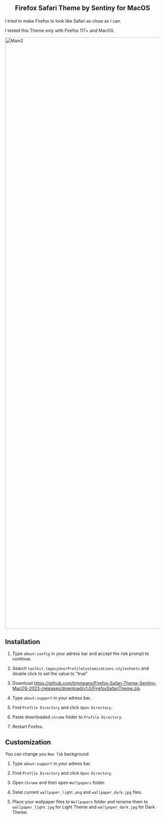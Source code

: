 ## <p align="center"><b>Firefox Safari Theme by Sentiny for MacOS</b></p>

I tried to make Firefox to look like Safari as close as I can.

I tested this Theme only with Firefox 117+ and MacOS.


<img width="1920" alt="Main2" src="https://github.com/timmeans/Firefox-Safari-Theme-Sentiny-MacOS-2023-/assets/125558706/4547e392-698d-4326-9945-701410010f2c">

## Installation

1. Type `about:config` in your adress bar and accept the risk prompt to continue.
 	
2. Search `toolkit.legacyUserProfileCustomizations.stylesheets` and double click to set the value to "true"

3. Download https://github.com/timmeans/Firefox-Safari-Theme-Sentiny-MacOS-2023-/releases/download/v1.0/FirefoxSafariTheme.zip
    
4. Type `about:support` in your adress bar.

5. Find `Profile Directory` and click `Open Directory`.

6. Paste downloaded `chrome` folder to `Profile Directory`.

7. Restart Firefox.

## Customization

You can change you `New Tab` background

1. Type `about:support` in your adress bar.

2. Find `Profile Directory` and click `Open Directory`.

3. Open `Chrome` and then open `Wallpapers` folder.

4. Delet current `wallpaper_light.png` and `wallpaper_dark.jpg` files.

5. Place your wallpaper files to `Wallpapers` folder and rename them to `wallpaper_light.jpg` for Light Theme and `wallpaper_dark.jpg` for Dark Theme.
